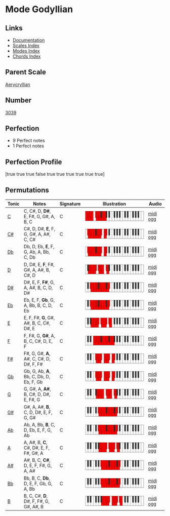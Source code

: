 # Mode Godyllian

## Links

- [Documentation](index.md)
- [Scales Index](Scales.md)
- [Modes Index](Modes.md)
- [Chords Index](Chords.md)

## Parent Scale

[Aerycryllian](ScaleAerycryllian.md)

## Number

[3039](https://ianring.com/musictheory/scales/3039)

## Perfection

- 9 Perfect notes
- 1 Perfect notes

## Perfection Profile

[true true true false true true true true true true]

## Permutations

| Tonic | Notes | Signature | Illustration | Audio |
|-------|-------|-----------|--------------|-------|
| [C](ModeCNaturalGodyllian.md) | C, C#, D, **D#**, E, F#, G, G#, A, B, C | C | ![CNaturalGodyllian](ModeCNaturalGodyllian.png) | [midi](ModeCNaturalGodyllian.mid) [ogg](ModeCNaturalGodyllian.ogg) |
| [C#](ModeCSharpGodyllian.md) | C#, D, D#, **E**, F, G, G#, A, A#, C, C# | C | ![CSharpGodyllian](ModeCSharpGodyllian.png) | [midi](ModeCSharpGodyllian.mid) [ogg](ModeCSharpGodyllian.ogg) |
| [Db](ModeDFlatGodyllian.md) | Db, D, Eb, **E**, F, G, Ab, A, Bb, C, Db | C | ![DFlatGodyllian](ModeDFlatGodyllian.png) | [midi](ModeDFlatGodyllian.mid) [ogg](ModeDFlatGodyllian.ogg) |
| [D](ModeDNaturalGodyllian.md) | D, D#, E, **F**, F#, G#, A, A#, B, C#, D | C | ![DNaturalGodyllian](ModeDNaturalGodyllian.png) | [midi](ModeDNaturalGodyllian.mid) [ogg](ModeDNaturalGodyllian.ogg) |
| [D#](ModeDSharpGodyllian.md) | D#, E, F, **F#**, G, A, A#, B, C, D, D# | C | ![DSharpGodyllian](ModeDSharpGodyllian.png) | [midi](ModeDSharpGodyllian.mid) [ogg](ModeDSharpGodyllian.ogg) |
| [Eb](ModeEFlatGodyllian.md) | Eb, E, F, **Gb**, G, A, Bb, B, C, D, Eb | C | ![EFlatGodyllian](ModeEFlatGodyllian.png) | [midi](ModeEFlatGodyllian.mid) [ogg](ModeEFlatGodyllian.ogg) |
| [E](ModeENaturalGodyllian.md) | E, F, F#, **G**, G#, A#, B, C, C#, D#, E | C | ![ENaturalGodyllian](ModeENaturalGodyllian.png) | [midi](ModeENaturalGodyllian.mid) [ogg](ModeENaturalGodyllian.ogg) |
| [F](ModeFNaturalGodyllian.md) | F, F#, G, **G#**, A, B, C, C#, D, E, F | C | ![FNaturalGodyllian](ModeFNaturalGodyllian.png) | [midi](ModeFNaturalGodyllian.mid) [ogg](ModeFNaturalGodyllian.ogg) |
| [F#](ModeFSharpGodyllian.md) | F#, G, G#, **A**, A#, C, C#, D, D#, F, F# | C | ![FSharpGodyllian](ModeFSharpGodyllian.png) | [midi](ModeFSharpGodyllian.mid) [ogg](ModeFSharpGodyllian.ogg) |
| [Gb](ModeGFlatGodyllian.md) | Gb, G, Ab, **A**, Bb, C, Db, D, Eb, F, Gb | C | ![GFlatGodyllian](ModeGFlatGodyllian.png) | [midi](ModeGFlatGodyllian.mid) [ogg](ModeGFlatGodyllian.ogg) |
| [G](ModeGNaturalGodyllian.md) | G, G#, A, **A#**, B, C#, D, D#, E, F#, G | C | ![GNaturalGodyllian](ModeGNaturalGodyllian.png) | [midi](ModeGNaturalGodyllian.mid) [ogg](ModeGNaturalGodyllian.ogg) |
| [G#](ModeGSharpGodyllian.md) | G#, A, A#, **B**, C, D, D#, E, F, G, G# | C | ![GSharpGodyllian](ModeGSharpGodyllian.png) | [midi](ModeGSharpGodyllian.mid) [ogg](ModeGSharpGodyllian.ogg) |
| [Ab](ModeAFlatGodyllian.md) | Ab, A, Bb, **B**, C, D, Eb, E, F, G, Ab | C | ![AFlatGodyllian](ModeAFlatGodyllian.png) | [midi](ModeAFlatGodyllian.mid) [ogg](ModeAFlatGodyllian.ogg) |
| [A](ModeANaturalGodyllian.md) | A, A#, B, **C**, C#, D#, E, F, F#, G#, A | C | ![ANaturalGodyllian](ModeANaturalGodyllian.png) | [midi](ModeANaturalGodyllian.mid) [ogg](ModeANaturalGodyllian.ogg) |
| [A#](ModeASharpGodyllian.md) | A#, B, C, **C#**, D, E, F, F#, G, A, A# | C | ![ASharpGodyllian](ModeASharpGodyllian.png) | [midi](ModeASharpGodyllian.mid) [ogg](ModeASharpGodyllian.ogg) |
| [Bb](ModeBFlatGodyllian.md) | Bb, B, C, **Db**, D, E, F, Gb, G, A, Bb | C | ![BFlatGodyllian](ModeBFlatGodyllian.png) | [midi](ModeBFlatGodyllian.mid) [ogg](ModeBFlatGodyllian.ogg) |
| [B](ModeBNaturalGodyllian.md) | B, C, C#, **D**, D#, F, F#, G, G#, A#, B | C | ![BNaturalGodyllian](ModeBNaturalGodyllian.png) | [midi](ModeBNaturalGodyllian.mid) [ogg](ModeBNaturalGodyllian.ogg) |
